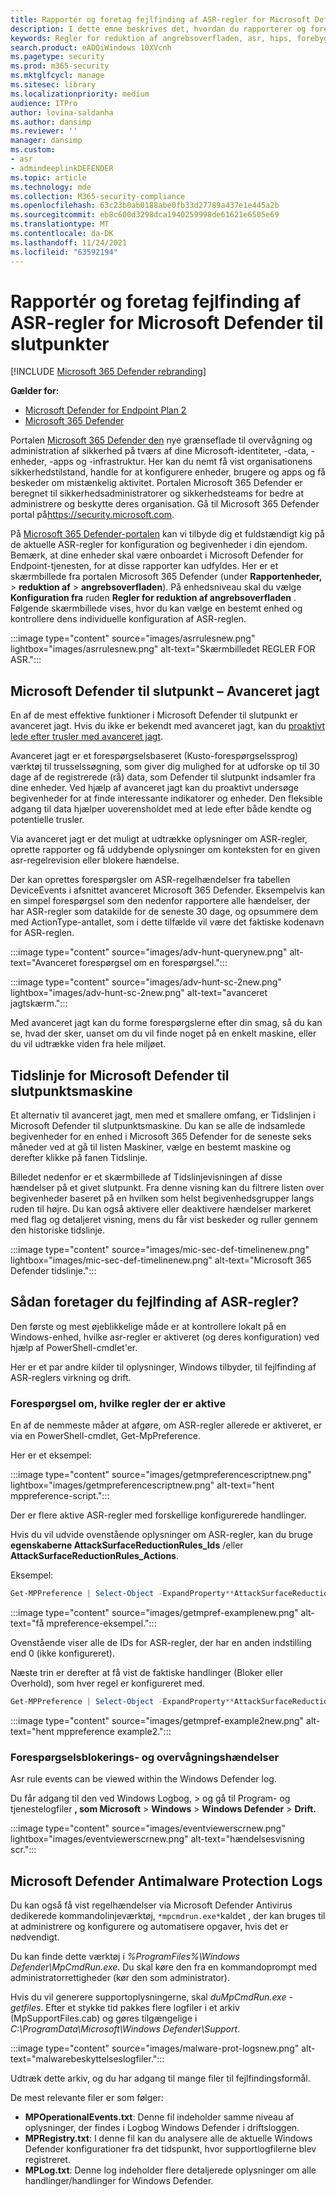 ```yaml
---
title: Rapportér og foretag fejlfinding af ASR-regler for Microsoft Defender til slutpunkter
description: I dette emne beskrives det, hvordan du rapporterer og foretager fejlfinding af Microsoft Defender for Endpoint ASR-regler
keywords: Regler for reduktion af angrebsoverfladen, asr, hips, forebyggelse af indtrængen, beskyttelsesregler, antieksploit, udnyttelse, forebyggelse af virus, microsoft defender til slutpunkt
search.product: eADQiWindows 10XVcnh
ms.pagetype: security
ms.prod: m365-security
ms.mktglfcycl: manage
ms.sitesec: library
ms.localizationpriority: medium
audience: ITPro
author: lovina-saldanha
ms.author: dansimp
ms.reviewer: ''
manager: dansimp
ms.custom:
- asr
- admindeeplinkDEFENDER
ms.topic: article
ms.technology: mde
ms.collection: M365-security-compliance
ms.openlocfilehash: 63c23b0ab0188abe0fb33d27789a437e1e445a2b
ms.sourcegitcommit: eb8c600d3298dca1940259998de61621e6505e69
ms.translationtype: MT
ms.contentlocale: da-DK
ms.lasthandoff: 11/24/2021
ms.locfileid: "63592194"
---
```

# <a name="report-and-troubleshoot-microsoft-defender-for-endpoint-asr-rules"></a>Rapportér og foretag fejlfinding af ASR-regler for Microsoft Defender til slutpunkter

[!INCLUDE [Microsoft 365 Defender rebranding](../../includes/microsoft-defender.md)]

**Gælder for:**

- [Microsoft Defender for Endpoint Plan 2](https://go.microsoft.com/fwlink/?linkid=2154037)
- [Microsoft 365 Defender](https://go.microsoft.com/fwlink/?linkid=2118804)

Portalen <a href="https://go.microsoft.com/fwlink/p/?linkid=2077139" target="_blank">Microsoft 365 Defender den</a> nye grænseflade til overvågning og administration af sikkerhed på tværs af dine Microsoft-identiteter, -data, -enheder, -apps og -infrastruktur. Her kan du nemt få vist organisationens sikkerhedstilstand, handle for at konfigurere enheder, brugere og apps og få beskeder om mistænkelig aktivitet. Portalen Microsoft 365 Defender er beregnet til sikkerhedsadministratorer og sikkerhedsteams for bedre at administrere og beskytte deres organisation. Gå til Microsoft 365 Defender portal på<a href="https://go.microsoft.com/fwlink/p/?linkid=2077139" target="_blank"><https://security.microsoft.com></a>.

På <a href="https://go.microsoft.com/fwlink/p/?linkid=2077139" target="_blank">Microsoft 365 Defender-portalen</a> kan vi tilbyde dig et fuldstændigt kig på de aktuelle ASR-regler for konfiguration og begivenheder i din ejendom. Bemærk, at dine enheder skal være onboardet i Microsoft Defender for Endpoint-tjenesten, for at disse rapporter kan udfyldes.
Her er et skærmbillede fra portalen Microsoft 365 Defender (under **Rapportenheder,** \> **reduktion af** \> **angrebsoverfladen**). På enhedsniveau skal du vælge **Konfiguration fra** ruden **Regler for reduktion af angrebsoverfladen** . Følgende skærmbillede vises, hvor du kan vælge en bestemt enhed og kontrollere dens individuelle konfiguration af ASR-reglen.

:::image type="content" source="images/asrrulesnew.png" lightbox="images/asrrulesnew.png" alt-text="Skærmbilledet REGLER FOR ASR.":::

## <a name="microsoft-defender-for-endpoint---advanced-hunting"></a>Microsoft Defender til slutpunkt – Avanceret jagt

En af de mest effektive funktioner i Microsoft Defender til slutpunkt er avanceret jagt. Hvis du ikke er bekendt med avanceret jagt, kan du [proaktivt lede efter trusler med avanceret jagt](advanced-hunting-overview.md).

Avanceret jagt er et forespørgselsbaseret (Kusto-forespørgselssprog) værktøj til trusselssøgning, som giver dig mulighed for at udforske op til 30 dage af de registrerede (rå) data, som Defender til slutpunkt indsamler fra dine enheder. Ved hjælp af avanceret jagt kan du proaktivt undersøge begivenheder for at finde interessante indikatorer og enheder. Den fleksible adgang til data hjælper uoverensholdet med at lede efter både kendte og potentielle trusler.

Via avanceret jagt er det muligt at udtrække oplysninger om ASR-regler, oprette rapporter og få uddybende oplysninger om konteksten for en given asr-regelrevision eller blokere hændelse.

Der kan oprettes forespørgsler om ASR-regelhændelser fra tabellen DeviceEvents i afsnittet avanceret Microsoft 365 Defender. Eksempelvis kan en simpel forespørgsel som den nedenfor rapportere alle hændelser, der har ASR-regler som datakilde for de seneste 30 dage, og opsummere dem med ActionType-antallet, som i dette tilfælde vil være det faktiske kodenavn for ASR-reglen.

:::image type="content" source="images/adv-hunt-querynew.png" alt-text="Avanceret forespørgsel om en forespørgsel.":::

:::image type="content" source="images/adv-hunt-sc-2new.png" lightbox="images/adv-hunt-sc-2new.png" alt-text="avanceret jagtskærm.":::

Med avanceret jagt kan du forme forespørgslerne efter din smag, så du kan se, hvad der sker, uanset om du vil finde noget på en enkelt maskine, eller du vil udtrække viden fra hele miljøet.

## <a name="microsoft-defender-for-endpoint-machine-timeline"></a>Tidslinje for Microsoft Defender til slutpunktsmaskine

Et alternativ til avanceret jagt, men med et smallere omfang, er Tidslinjen i Microsoft Defender til slutpunktsmaskine. Du kan se alle de indsamlede begivenheder for en enhed i Microsoft 365 Defender for de seneste seks måneder ved at gå til listen Maskiner, vælge en bestemt maskine og derefter klikke på fanen Tidslinje.

Billedet nedenfor er et skærmbillede af Tidslinjevisningen af disse hændelser på et givet slutpunkt. Fra denne visning kan du filtrere listen over begivenheder baseret på en hvilken som helst begivenhedsgrupper langs ruden til højre. Du kan også aktivere eller deaktivere hændelser markeret med flag og detaljeret visning, mens du får vist beskeder og ruller gennem den historiske tidslinje.

:::image type="content" source="images/mic-sec-def-timelinenew.png" lightbox="images/mic-sec-def-timelinenew.png" alt-text="Microsoft 365 Defender tidslinje.":::

## <a name="how-to-troubleshoot-asr-rules"></a>Sådan foretager du fejlfinding af ASR-regler?

Den første og mest øjeblikkelige måde er at kontrollere lokalt på en Windows-enhed, hvilke asr-regler er aktiveret (og deres konfiguration) ved hjælp af PowerShell-cmdlet'er.

Her er et par andre kilder til oplysninger, Windows tilbyder, til fejlfinding af ASR-reglers virkning og drift.

### <a name="querying-which-rules-are-active"></a>Forespørgsel om, hvilke regler der er aktive

En af de nemmeste måder at afgøre, om ASR-regler allerede er aktiveret, er via en PowerShell-cmdlet, Get-MpPreference.

Her er et eksempel:

:::image type="content" source="images/getmpreferencescriptnew.png" lightbox="images/getmpreferencescriptnew.png" alt-text="hent mppreference-script.":::

Der er flere aktive ASR-regler med forskellige konfigurerede handlinger.

Hvis du vil udvide ovenstående oplysninger om ASR-regler, kan du bruge **egenskaberne AttackSurfaceReductionRules_Ids** /eller **AttackSurfaceReductionRules_Actions**.

Eksempel:

```powershell
Get-MPPreference | Select-Object -ExpandProperty**AttackSurfaceReductionRules_Ids
```

:::image type="content" source="images/getmpref-examplenew.png" alt-text="få mpreference-eksempel.":::

Ovenstående viser alle de IDs for ASR-regler, der har en anden indstilling end 0 (ikke konfigureret).

Næste trin er derefter at få vist de faktiske handlinger (Bloker eller Overhold), som hver regel er konfigureret med.

```powershell
Get-MPPreference | Select-Object -ExpandProperty**AttackSurfaceReductionRules_Actions
```

:::image type="content" source="images/getmpref-example2new.png" alt-text="hent mppreference example2.":::

### <a name="querying-blocking-and-auditing-events"></a>Forespørgselsblokerings- og overvågningshændelser

Asr rule events can be viewed within the Windows Defender log.

Du får adgang til den ved Windows Logbog,  \> og gå til Program- og tjenestelogfiler **, som Microsoft** \> **Windows** \> **Windows Defender** \> **Drift.**

:::image type="content" source="images/eventviewerscrnew.png" lightbox="images/eventviewerscrnew.png" alt-text="hændelsesvisning scr.":::

## <a name="microsoft-defender-antimalware-protection-logs"></a>Microsoft Defender Antimalware Protection Logs

Du kan også få vist regelhændelser via Microsoft Defender Antivirus dedikerede kommandolinjeværktøj, `*mpcmdrun.exe*`kaldet , der kan bruges til at administrere og konfigurere og automatisere opgaver, hvis det er nødvendigt.

Du kan finde dette værktøj i *%ProgramFiles%\Windows Defender\MpCmdRun.exe*. Du skal køre den fra en kommandoprompt med administratorrettigheder (kør den som administrator).

Hvis du vil generere supportoplysningerne, skal *duMpCmdRun.exe -getfiles*. Efter et stykke tid pakkes flere logfiler i et arkiv (MpSupportFiles.cab) og gøres tilgængelige i *C:\ProgramData\Microsoft\Windows Defender\Support*.

:::image type="content" source="images/malware-prot-logsnew.png" alt-text="malwarebeskyttelseslogfiler.":::

Udtræk dette arkiv, og du har adgang til mange filer til fejlfindingsformål.

De mest relevante filer er som følger:

- **MPOperationalEvents.txt**: Denne fil indeholder samme niveau af oplysninger, der findes i Logbog Windows Defender i driftsloggen.
- **MPRegistry.txt**: I denne fil kan du analysere alle de aktuelle Windows Defender konfigurationer fra det tidspunkt, hvor supportlogfilerne blev registreret.
- **MPLog.txt**: Denne log indeholder flere detaljerede oplysninger om alle handlinger/handlinger for Windows Defender.
